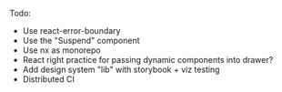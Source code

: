 Todo: 

- Use react-error-boundary
- Use the "Suspend" component
- Use nx as monorepo
- React right practice for passing dynamic components into drawer?
- Add design system "lib" with storybook + viz testing 
- Distributed CI
